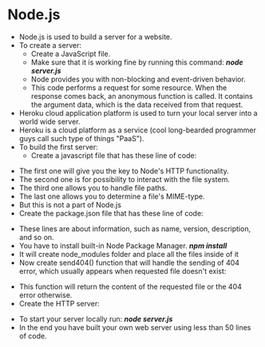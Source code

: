 # Node.js
- Node.js is used to build a server for a website.
- To create a server:
  - Create a JavaScript file.
  <!-- ```
    var http = require("http");
    http.createServer(function(request, response) {
    response.writeHead(200, {"Content-Type": "text/plain"});
    response.write("It's alive!");
    response.end();
    }).listen(3000);
  ``` -->
  - Make sure that it is working fine by running this command:
  ***node server.js***
  - Node provides you with non-blocking and event-driven behavior.
  <!-- ```
  $.post('/some_requested_resource', function(data) {
  console.log(data);
  });
  ``` -->
  - This code performs a request for some resource. When the response comes back, an anonymous function is called. It contains the argument data, which is the data received from that request.
- Heroku cloud application platform is used to turn your local server into a world wide server.
- Heroku is a cloud platform as a service (cool long-bearded programmer guys call such type of things "PaaS").
- To build the first server:
  - Create a javascript file that has these line of code:
 <!-- ```
  var http = require("http");
  var fs = require("fs");
  var path = require("path");
  var mime = require("mime");
 ``` -->
  - The first one will give you the key to Node's HTTP functionality.
  - The second one is for possibility to interact with the file system. 
  - The third one allows you to handle file paths.
  - The last one allows you to determine a file's MIME-type.
  - But this is not a part of Node.js
  - Create the package.json file that has these line of code:
 <!-- ```
  {
  "name" : "blog",
  "version" : "0.0.1",
  "description" : "My minimalistic blog",
  "dependencies" : {
    "mime" : "~1.2.7"
    }
  }
 ``` -->
- These lines are about information, such as name, version, description, and so on.
- You have to install built-in Node Package Manager.
***npm install***
- It will create node_modules folder and place all the files inside of it
- Now create send404() function that will handle the sending of 404 error, which usually appears when requested file doesn't exist:
<!-- ```
function send404(response) {
  response.writeHead(404, {"Content-type" : "text/plain"});
  response.write("Error 404: resource not found");
  response.end();
}
function sendPage(response, filePath, fileContents) {
  response.writeHead(200, {"Content-type" : mime.lookup(path.basename(filePath))});
  response.end(fileContents);
}
function serverWorking(response, absPath) {
  fs.exists(absPath, function(exists) {
    if (exists) {
      fs.readFile(absPath, function(err, data) {
        if (err) {
          send404(response)
        } else {
          sendPage(response, absPath, data);
        }
      });
    } else {
      send404(response);
    }
  });
}
``` -->
- This function will return the content of the requested file or the 404 error otherwise.
- Create the HTTP server:
<!-- ```
  var server = http.createServer(function(request, response) {
  var filePath = false;

  if (request.url == '/') {
    filePath = "public/index.html";
  } else {
    filePath = "public" + request.url;
  }

  var absPath = "./" + filePath;
  serverWorking(response, absPath);
});
``` -->
- To start your server locally run:
***node server.js***
- In the end  you have built your own web server using less than 50 lines of code.